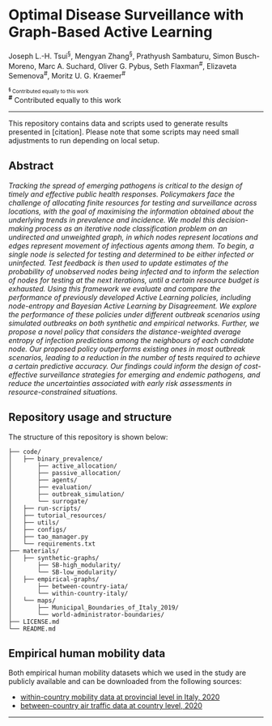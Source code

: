 # Optimal Disease Surveillance with Graph-Based Active Learning

​​Joseph L.-H. Tsui<sup>§</sup>, Mengyan Zhang<sup>§</sup>, Prathyush Sambaturu, Simon Busch-Moreno, Marc A. Suchard, Oliver G. Pybus, Seth Flaxman<sup>#</sup>, Elizaveta Semenova<sup>#</sup>, Moritz U. G. Kraemer<sup>#</sup>

<span style="font-size:10px">**<sup>§</sup>** Contributed equally to this work</span><br/>
**<sup>#</sup>** Contributed equally to this work

---

This repository contains data and scripts used to generate results
presented in [citation]. Please note that some scripts may need small adjustments to run depending on local setup.

## Abstract

_Tracking the spread of emerging pathogens is critical to the design of timely and effective public health responses. Policymakers face the challenge of allocating finite resources for testing and surveillance across locations, with the goal of maximising the information obtained about the underlying trends in prevalence and incidence. We model this decision-making process as an iterative node classification problem on an undirected and unweighted graph, in which nodes represent locations and edges represent movement of infectious agents among them. To begin, a single node is selected for testing and determined to be either infected or uninfected. Test feedback is then used to update estimates of the probability of unobserved nodes being infected and to inform the selection of nodes for testing at the next iterations, until a certain resource budget is exhausted. Using this framework we evaluate and compare the performance of previously developed Active Learning policies, including node-entropy and Bayesian Active Learning by Disagreement. We explore the performance of these policies under different outbreak scenarios using simulated outbreaks on both synthetic and empirical networks. Further, we propose a novel policy that considers the distance-weighted average entropy of infection predictions among the neighbours of each candidate node. Our proposed policy outperforms existing ones in most outbreak scenarios, leading to a reduction in the number of tests required to achieve a certain predictive accuracy. Our findings could inform the design of cost-effective surveillance strategies for emerging and endemic pathogens, and reduce the uncertainties associated with early risk assessments in resource-constrained situations._

## Repository usage and structure

The structure of this repository is shown below:

```
├── code/
│   ├── binary_prevalence/
│       ├── active_allocation/
│       ├── passive_allocation/
│       ├── agents/
│       ├── evaluation/
│       ├── outbreak_simulation/
│       └── surrogate/
│   ├── run-scripts/
│   ├── tutorial_resources/
│   ├── utils/
│   ├── configs/
│   ├── tao_manager.py
│   └── requirements.txt
├── materials/
│   ├── synthetic-graphs/
│       ├── SB-high_modularity/
│       └── SB-low_modularity/
│   ├── empirical-graphs/
│       ├── between-country-iata/
│       └── within-country-italy/
│   └── maps/
│       ├── Municipal_Boundaries_of_Italy_2019/
│       └── world-administrator-boundaries/
├── LICENSE.md
└── README.md
```

## Empirical human mobility data

Both empirical human mobility datasets which we used in the study are publicly available and can be downloaded from the following sources:
- [within-country mobility data at provincial level in Italy, 2020](https://data.humdata.org/dataset/covid-19-mobility-italy)
- [between-country air traffic data at country level, 2020](https://zenodo.org/records/7472836)

---